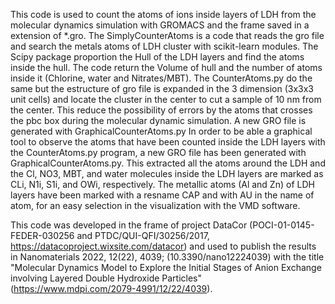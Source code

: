 This code is used to count the atoms of ions inside layers of LDH from the molecular dynamics simulation with GROMACS and the frame saved in a extension of *.gro. The SimplyCounterAtoms is a code that reads the gro file and search the metals atoms of LDH cluster with scikit-learn modules. The Scipy package proportion the Hull of the LDH layers and find the atoms inside the hull. The code return the Volume of hull and the number of atoms inside it (Chlorine, water and Nitrates/MBT).
The CounterAtoms.py do the same but the estructure of gro file is expanded in the 3 dimension (3x3x3 unit cells) and locate the cluster in the center to cut a sample of 10 nm from the center. This reduce the possibility of errors by the atoms that crosses the pbc box during the molecular dynamic simulation.
A new GRO file is generated with GraphicalCounterAtoms.py 
In order to be able a graphical tool to observe the atoms that have been counted inside the LDH layers with the CounterAtoms.py program, a new GRO file has been generated with GraphicalCounterAtoms.py. This extracted all the atoms around the LDH and the Cl, NO3, MBT, and water molecules inside the LDH layers are marked as CLi, N1i, S1i, and OWi, respectively. The metallic atoms (Al and Zn) of LDH layers have been marked with a resname CAP and with AU in the name of atom, for an easy selection in the visualization with the VMD software.

This code was developed in the frame of project DataCor (POCI-01-0145-FEDER-030256 and PTDC/QUI-QFI/30256/2017, https://datacoproject.wixsite.com/datacor) and used to publish the results in Nanomaterials 2022, 12(22), 4039; (10.3390/nano12224039) with the title "Molecular Dynamics Model to Explore the Initial Stages of Anion Exchange involving Layered Double Hydroxide Particles" (https://www.mdpi.com/2079-4991/12/22/4039).
